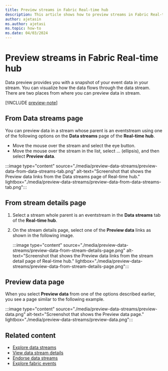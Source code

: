 ```yaml
---
title: Preview streams in Fabric Real-time hub
description: This article shows how to preview streams in Fabric Real-time hub.
author: ajetasin
ms.author: ajetasi
ms.topic: how-to
ms.date: 04/03/2024
---
```


# Preview streams in Fabric Real-time hub
Data preview provides you with a snapshot of your event data in your stream. You can visualize how the data flows through the data stream. There are two places from where you can preview data in stream.

[!INCLUDE [preview-note](./includes/preview-note.md)]


## From Data streams page

You can preview data in a stream whose parent is an eventstream using one of the following options on the **Data streams** page of the **Real-time hub**. 

- Move the mouse over the stream and select the eye button. 
- Move the mouse over the stream in the list, select ... (ellipsis), and then select **Preview data**. 

:::image type="content" source="./media/preview-data-streams/preview-data-from-data-streams-tab.png" alt-text="Screenshot that shows the Preview data links from the Data streams page of Real-time hub." lightbox="./media/preview-data-streams/preview-data-from-data-streams-tab.png":::

## From stream details page

1. Select a stream whole parent is an eventstream in the **Data streams** tab of the **Real-time hub**.
1. On the stream details page, select one of the **Preview data** links as shown in the following image.

    :::image type="content" source="./media/preview-data-streams/preview-data-from-stream-details-page.png" alt-text="Screenshot that shows the Preview data links from the stream detail page of Real-time hub." lightbox="./media/preview-data-streams/preview-data-from-stream-details-page.png":::


## Preview data page
When you select **Preview data** from one of the options described earlier, you see a page similar to the following example.

:::image type="content" source="./media/preview-data-streams/preview-data.png" alt-text="Screenshot that shows the Preview data page." lightbox="./media/preview-data-streams/preview-data.png":::

## Related content

- [Explore data streams](explore-data-streams.md)
- [View data stream details](view-data-stream-details.md)
- [Endorse data streams](endorse-data-streams.md)
- [Explore fabric events](explore-fabric-events.md)